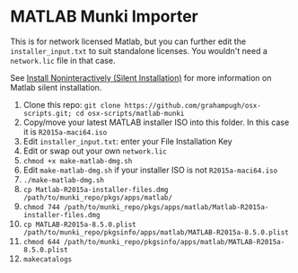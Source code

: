 MATLAB Munki Importer
=====================

This is for network licensed Matlab, but you can further edit the `installer_input.txt` 
to suit standalone licenses. You wouldn't need a `network.lic` file in that case.

See [Install Noninteractively (Silent Installation)](http://uk.mathworks.com/help/install/ug/install-noninteractively-silent-installation.html) 
for more information on Matlab silent installation.

1. Clone this repo: `git clone https://github.com/grahampugh/osx-scripts.git; cd osx-scripts/matlab-munki`
2. Copy/move your latest MATLAB installer ISO into this folder. In this case it is `R2015a-maci64.iso`
3. Edit `installer_input.txt`: enter your File Installation Key
4. Edit or swap out your own `network.lic`
5. `chmod +x make-matlab-dmg.sh`
6. Edit `make-matlab-dmg.sh` if your installer ISO is not `R2015a-maci64.iso`
6. `./make-matlab-dmg.sh`
7. `cp Matlab-R2015a-installer-files.dmg /path/to/munki_repo/pkgs/apps/matlab/`
8. `chmod 744 /path/to/munki_repo/pkgs/apps/matlab/Matlab-R2015a-installer-files.dmg`
9. `cp MATLAB-R2015a-8.5.0.plist /path/to/munki_repo/pkgsinfo/apps/matlab/MATLAB-R2015a-8.5.0.plist`
10. `chmod 644 /path/to/munki_repo/pkgsinfo/apps/matlab/MATLAB-R2015a-8.5.0.plist`
11. `makecatalogs`